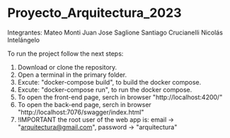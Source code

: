 # Proyecto_Arquitectura_2023
Integrantes: 
  Mateo Monti 
  Juan Jose Saglione 
  Santiago Crucianelli 
  Nicolás Intelángelo

To run the project follow the next steps:
  1) Download or clone the repository.
  2) Open a terminal in the primary folder.
  3) Excute: "docker-compose build", to build the docker compose.
  4) Excute: "docker-compose run", to run the docker compose.
  5) To open the front-end page, serch in browser "http://localhost:4200/"
  6) To open the back-end page, serch in browser "http://localhost:7076/swagger/index.html"
  7) !IMPORTANT the root user of the web app is: email -> "arquitectura@gmail.com", password -> "arquitectura"
